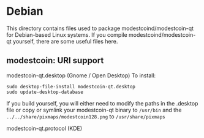 
Debian
====================
This directory contains files used to package modestcoind/modestcoin-qt
for Debian-based Linux systems. If you compile modestcoind/modestcoin-qt yourself, there are some useful files here.

## modestcoin: URI support ##


modestcoin-qt.desktop  (Gnome / Open Desktop)
To install:

	sudo desktop-file-install modestcoin-qt.desktop
	sudo update-desktop-database

If you build yourself, you will either need to modify the paths in
the .desktop file or copy or symlink your modestcoin-qt binary to `/usr/bin`
and the `../../share/pixmaps/modestcoin128.png` to `/usr/share/pixmaps`

modestcoin-qt.protocol (KDE)

